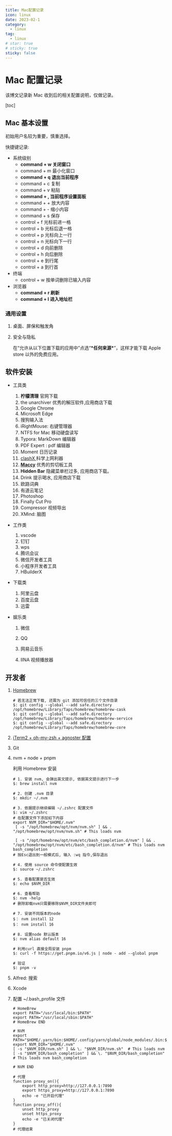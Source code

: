 ```yaml
---
title: Mac配置记录
icon: linux
date: 2023-02-1
category:
  - linux
tag:
  - linux
# star: true
# sticky: true
sticky: false
---
```


# Mac 配置记录

该博文记录新 Mac 收到后的相关配置说明，仅做记录。

[toc]

## Mac 基本设置

初始用户名较为重要，慎重选择。

快捷键记录:

- 系统级别
  - **command + w 关闭窗口**
  - command + m 最小化窗口
  - **command + q 退出当前程序**
  - command + c 复制
  - command + v 粘贴
  - **command + , 当前程序设置面板**
  - command + + 放大内容
  - command + - 缩小内容
  - command + s 保存
  - control + f 光标前进一格
  - control + b 光标后退一格
  - control + p 光标向上一行
  - control + n 光标向下一行
  - control + d 向前删除
  - control + h 向后删除
  - control + e 到行尾
  - control + a 到行首
- 终端
  - control + w 按单词删除已输入内容
- 浏览器
  - **command + r 刷新**
  - **command + l 进入地址栏**

### 通用设置

1. 桌面、屏保和触发角

2. 安全与隐私

   在“允许从以下位置下载的应用中”点选“**\*任何来源\***”，这样才能下载 Apple store 以外的免费应用。

## 软件安装

- 工具类

  1. **柠檬清理** 官网下载
  2. the unarchiver 优秀的解压软件,应用商店下载
  3. Google Chrome
  4. Microsoft Edge
  5. 搜狗输入法
  6. iRightMouse: 右键管理器
  7. NTFS for Mac 移动硬盘读写
  8. Typora: MarkDown 编辑器
  9. PDF Expert : pdf 编辑器
  10. Moment 日历记录
  11. [clashX ](https://github.com/yichengchen/clashX/tags) 科学上网利器
  12. **[Maccy](https://maccy.app/)** 优秀的剪切板工具
  13. **Hidden Bar** 隐藏菜单栏过多, 应用商店下载。
  14. Drink 提示喝水, 应用商店下载
  15. 欧路词典
  16. 有道云笔记
  17. Photoshop
  18. Finally Cut Pro
  19. Compressor 视频导出
  20. XMind: 脑图

- 工作类

  1. vscode
  2. 钉钉
  3. wps
  4. 腾讯会议
  5. 微信开发者工具
  6. 小程序开发者工具
  7. HBuilderX

- 下载类

  1. 阿里云盘
  2. 百度云盘
  3. 迅雷

- 娱乐类

  1. 微信

  2. QQ

  3. 网易云音乐

  4. IINA 视频播放器

## 开发者

1. [Homebrew](https://zhuanlan.zhihu.com/p/111014448)

   ```shell
   # 若无法正常下载, 还需为 git 添加可信任的三个文件目录
   $: git config --global --add safe.directory /opt/homebrew/Library/Taps/homebrew/homebrew-cask
   $: git config --global --add safe.directory /opt/homebrew/Library/Taps/homebrew/homebrew-service
   $: git config --global --add safe.directory /opt/homebrew/Library/Taps/homebrew/homebrew-core
   ```

2. [iTerm2 + oh-my-zsh + agnoster 配置 ](https://sliu.vip/notes/iterm2/)

3. Git

4. nvm + node + pnpm

   利用 Homebrew 安装

   ```shell
   # 1. 安装 nvm, 会弹出英文提示, 依据英文提示进行下一步
   $: brew install nvm

   # 2. 创建 .nvm 目录
   $: mkdir ~/.nvm

   # 3. 依据提示继续编辑 ~/.zshrc 配置文件
   $: vim ~/.zshrc
   # 在配置文件下添加如下内容
   export NVM_DIR="$HOME/.nvm"
    [ -s "/opt/homebrew/opt/nvm/nvm.sh" ] && . "/opt/homebrew/opt/nvm/nvm.sh" # This loads nvm

    [ -s "/opt/homebrew/opt/nvm/etc/bash_completion.d/nvm" ] && . "/opt/homebrew/opt/nvm/etc/bash_completion.d/nvm" # This loads nvm bash_completion
   # 按Esc退出到一般模式后, 输入 :wq 指令,保存退出

   # 4. 使用 source 命令使配置生效
   $: source ~/.zshrc

   # 5. 查看配置是否生效
   $: echo $NVM_DIR

   # 6. 查看帮助
   $: nvm -help
   # 删除卸载nvm只需要移除$NVM_DIR文件夹即可

   # 7. 安装不同版本的node
   $： nvm install 12
   $： nvm install 16

   # 8. 设置node 默认版本
   $: nvm alias default 16
   ```

   ```shell
   # 利用curl 直接全局安装 pnpm
   $: curl -f https://get.pnpm.io/v6.js | node - add --global pnpm

   # 验证
   $: pnpm -v
   ```

5. Alfred: 搜索

6. Xcode

7. 配置 ~/.bash_profile 文件

   ```shell
   # HomeBrew
   export PATH="/usr/local/bin:$PATH"
   export PATH="/usr/local/sbin:$PATH"
   # HomeBrew END

   # NVM
   export PATH="$HOME/.yarn/bin:$HOME/.config/yarn/global/node_modules/.bin:$PATH"
   export NVM_DIR="$HOME/.nvm"
   [ -s "$NVM_DIR/nvm.sh" ] && \. "$NVM_DIR/nvm.sh"  # This loads nvm
   [ -s "$NVM_DIR/bash_completion" ] && \. "$NVM_DIR/bash_completion"  # This loads nvm bash_completion

   # NVM END

   # 代理
   function proxy_on(){
       export http_proxy=http://127.0.0.1:7890
       export https_proxy=http://127.0.0.1:7890
       echo -e "已开启代理"
   }
   function proxy_off(){
       unset http_proxy
       unset https_proxy
       echo -e "已关闭代理"
   }
   # 代理结束
   ```
